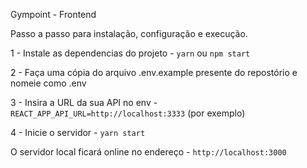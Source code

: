 Gympoint - Frontend

Passo a passo para instalação, configuração e execução.

1 - Instale as dependencias do projeto - ```yarn``` ou ```npm start```

2 - Faça uma cópia do arquivo .env.example presente do repostório e nomeie como .env

3 - Insira a URL da sua API no env - `REACT_APP_API_URL=http://localhost:3333` (por exemplo)

4 - Inicie o servidor - `yarn start`

O servidor local ficará online no endereço - `http://localhost:3000`
